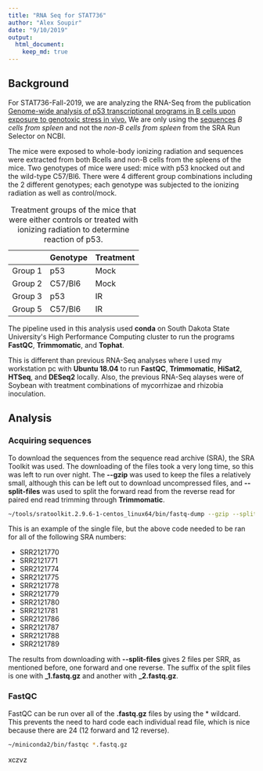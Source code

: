 ```yaml
---
title: "RNA Seq for STAT736"
author: "Alex Soupir"
date: "9/10/2019"
output: 
  html_document:
    keep_md: true
---
```




## Background

For STAT736-Fall-2019, we are analyzing the RNA-Seq from the publication [Genome-wide analysis of p53 transcriptional programs in B cells upon exposure to genotoxic stress in vivo.](https://www.ncbi.nlm.nih.gov/pubmed/26372730?dopt=Abstract) We are only using the [sequences](https://trace.ncbi.nlm.nih.gov/Traces/study/?acc=SRP061386) *B cells from spleen* and not the *non-B cells from spleen* from the SRA Run Selector on NCBI.

The mice were exposed to whole-body ionizing radiation and sequences were extracted from both Bcells and non-B cells from the spleens of the mice. Two genotypes of mice were used: mice with p53 knocked out and the wild-type C57/Bl6. There were 4 different group combinations including the 2 different genotypes; each genotype was subjected to the ionizing radiation as well as control/mock.

<table class="table" style="margin-left: auto; margin-right: auto;">
<caption>Treatment groups of the mice that were either controls or treated with ionizing radiation to determine reaction of p53.</caption>
 <thead>
  <tr>
   <th style="text-align:left;">   </th>
   <th style="text-align:left;"> Genotype </th>
   <th style="text-align:left;"> Treatment </th>
  </tr>
 </thead>
<tbody>
  <tr>
   <td style="text-align:left;"> Group 1 </td>
   <td style="text-align:left;"> p53 </td>
   <td style="text-align:left;"> Mock </td>
  </tr>
  <tr>
   <td style="text-align:left;"> Group 2 </td>
   <td style="text-align:left;"> C57/Bl6 </td>
   <td style="text-align:left;"> Mock </td>
  </tr>
  <tr>
   <td style="text-align:left;"> Group 3 </td>
   <td style="text-align:left;"> p53 </td>
   <td style="text-align:left;"> IR </td>
  </tr>
  <tr>
   <td style="text-align:left;"> Group 5 </td>
   <td style="text-align:left;"> C57/Bl6 </td>
   <td style="text-align:left;"> IR </td>
  </tr>
</tbody>
</table>

The pipeline used in this analysis used **conda** on South Dakota State University's High Performance Computing cluster to run the programs **FastQC**, **Trimmomatic**, and **Tophat**. 

This is different than previous RNA-Seq analyses where I used my workstation pc with **Ubuntu 18.04** to run **FastQC**, **Trimmomatic**, **HiSat2**, **HTSeq**, and **DESeq2** locally. Also, the previous RNA-Seq alayses were of Soybean with treatment combinations of mycorrhizae and rhizobia inoculation.

## Analysis

### Acquiring sequences

To download the sequences from the sequence read archive (SRA), the SRA Toolkit was used. The downloading of the files took a very long time, so this was left to run over night. The **--gzip** was used to keep the files a relatively small, although this can be left out to download uncompressed files, and **--split-files** was used to split the forward read from the reverse read for paired end read trimming through **Trimmomatic**.


```bash
~/tools/sratoolkit.2.9.6-1-centos_linux64/bin/fastq-dump --gzip --split-files SRR2121770
```

This is an example of the single file, but the above code needed to be ran for all of the following SRA numbers:

+ SRR2121770
+ SRR2121771
+ SRR2121774
+ SRR2121775
+ SRR2121778
+ SRR2121779
+ SRR2121780
+ SRR2121781
+ SRR2121786
+ SRR2121787
+ SRR2121788
+ SRR2121789

The results from downloading with **--split-files** gives 2 files per SRR, as mentioned before, one forward and one reverse. The suffix of the split files is one with **\_1.fastq.gz** and another with **\_2.fastq.gz**.

### FastQC

FastQC can be run over all of the **\.fastq.gz** files by using the * wildcard. This prevents the need to hard code each individual read file, which is nice because there are 24 (12 forward and 12 reverse).


```bash
~/miniconda2/bin/fastqc *.fastq.gz
```




xczvz












































